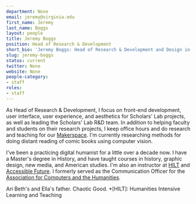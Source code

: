 ```yaml
---
department: None
email: jeremy@virginia.edu
first_name: Jeremy
last_name: Boggs
layout: people
title: Jeremy Boggs
position: Head of Research & Development
short_bio: 'Jeremy Boggs: Head of Research & Development and Design in the Lab, scruffiest nerf herder of them all; types code, teaches digital methods, and wrangles a rowdy bullpen full of developers. Ask him about Batman.'
slug: jeremy-boggs
status: current
twitter: None
website: None
people-category:
- staff
roles:
- staff
---
```


As Head of Research & Development, I focus on front-end development, user interface, user experience, and aesthetics for Scholars' Lab projects, as well as leading the Scholars' Lab R&D team. In addition to helping faculty and students on their research projects, I keep office hours and do research and teaching for our [Makerspace](http://scholarslab.org/makerspace/). I'm currently researching methods for doing distant reading of comic books using computer vision.

I've been a practicing digital humanist for a little over a decade now. I have a Master's degree in History, and have taught courses in history, graphic design, new media, and American studies. I'm also an instructor at [HILT](http://www.dhtraining.org/hilt/) and [Accessible Future](http://www.accessiblefuture.org/). I formerly served as the Communication Officer for the [Association for Computers and the Humanities](http://ach.org).

Ari Beth's and Ella's father. Chaotic Good.
  *[HILT]: Humanities Intensive Learning and Teaching
